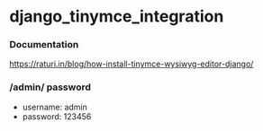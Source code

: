 # django_tinymce_integration

### Documentation
https://raturi.in/blog/how-install-tinymce-wysiwyg-editor-django/

### /admin/ password
- username: admin
- password: 123456
